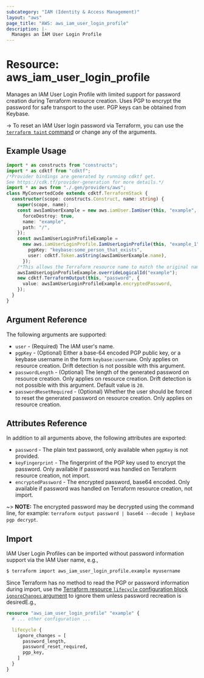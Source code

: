```yaml
---
subcategory: "IAM (Identity & Access Management)"
layout: "aws"
page_title: "AWS: aws_iam_user_login_profile"
description: |-
  Manages an IAM User Login Profile
---
```


# Resource: aws_iam_user_login_profile

Manages an IAM User Login Profile with limited support for password creation during Terraform resource creation. Uses PGP to encrypt the password for safe transport to the user. PGP keys can be obtained from Keybase.

-> To reset an IAM User login password via Terraform, you can use the [`terraform taint` command](https://www.terraform.io/docs/commands/taint.html) or change any of the arguments.

## Example Usage

```typescript
import * as constructs from "constructs";
import * as cdktf from "cdktf";
/*Provider bindings are generated by running cdktf get.
See https://cdk.tf/provider-generation for more details.*/
import * as aws from "./.gen/providers/aws";
class MyConvertedCode extends cdktf.TerraformStack {
  constructor(scope: constructs.Construct, name: string) {
    super(scope, name);
    const awsIamUserExample = new aws.iamUser.IamUser(this, "example", {
      forceDestroy: true,
      name: "example",
      path: "/",
    });
    const awsIamUserLoginProfileExample =
      new aws.iamUserLoginProfile.IamUserLoginProfile(this, "example_1", {
        pgpKey: "keybase:some_person_that_exists",
        user: cdktf.Token.asString(awsIamUserExample.name),
      });
    /*This allows the Terraform resource name to match the original name. You can remove the call if you don't need them to match.*/
    awsIamUserLoginProfileExample.overrideLogicalId("example");
    new cdktf.TerraformOutput(this, "password", {
      value: awsIamUserLoginProfileExample.encryptedPassword,
    });
  }
}

```

## Argument Reference

The following arguments are supported:

* `user` - (Required) The IAM user's name.
* `pgpKey` - (Optional) Either a base-64 encoded PGP public key, or a keybase username in the form `keybase:username`. Only applies on resource creation. Drift detection is not possible with this argument.
* `passwordLength` - (Optional) The length of the generated password on resource creation. Only applies on resource creation. Drift detection is not possible with this argument. Default value is `20`.
* `passwordResetRequired` - (Optional) Whether the user should be forced to reset the generated password on resource creation. Only applies on resource creation.

## Attributes Reference

In addition to all arguments above, the following attributes are exported:

* `password` - The plain text password, only available when `pgpKey` is not provided.
* `keyFingerprint` - The fingerprint of the PGP key used to encrypt the password. Only available if password was handled on Terraform resource creation, not import.
* `encryptedPassword` - The encrypted password, base64 encoded. Only available if password was handled on Terraform resource creation, not import.

~> **NOTE:** The encrypted password may be decrypted using the command line,
   for example: `terraform output password | base64 --decode | keybase pgp decrypt`.

## Import

IAM User Login Profiles can be imported without password information support via the IAM User name, e.g.,

```sh
$ terraform import aws_iam_user_login_profile.example myusername
```

Since Terraform has no method to read the PGP or password information during import, use the [Terraform resource `lifecycle` configuration block `ignoreChanges` argument](https://www.terraform.io/docs/configuration/meta-arguments/lifecycle.html#ignore_changes) to ignore them unless password recreation is desiredE.g.,

```terraform
resource "aws_iam_user_login_profile" "example" {
  # ... other configuration ...

  lifecycle {
    ignore_changes = [
      password_length,
      password_reset_required,
      pgp_key,
    ]
  }
}
```

<!-- cache-key: cdktf-0.17.0-pre.15 input-3bdba6627d4ec1112d2721e740853c0dc8093b4e3dfed88a0dff640e3b3f323a -->